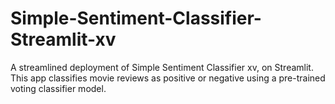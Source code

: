 # Simple-Sentiment-Classifier-Streamlit-xv
A streamlined deployment of Simple Sentiment Classifier xv, on Streamlit. This app classifies movie reviews as positive or negative using a pre-trained voting classifier model.

